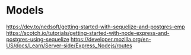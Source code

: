 # Models
https://dev.to/nedsoft/getting-started-with-sequelize-and-postgres-emp
https://scotch.io/tutorials/getting-started-with-node-express-and-postgres-using-sequelize
https://developer.mozilla.org/en-US/docs/Learn/Server-side/Express_Nodejs/routes